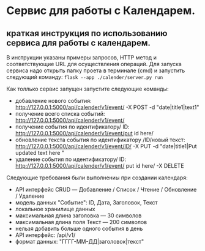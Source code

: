 # Сервис для работы с Календарем.
## краткая инструкция по использованию сервиса для работы с календарем. 
В инструкции указаны примеры запросов, HTTP метод и соответствующие URL для осуществления операций.
Для запуска сервиса надо открыть папку проета в терминале  (cmd) и запустить следующий команду: `flask --app ./calender/server.py run`

Как толлько сервис запущен запустите следующие команды:
* добавление нового события: http://127.0.0.1:5000/api/calender/v1/event/ -X POST -d "date|title1|text1"
* получение всего списка событий: http://127.0.0.1:5000/api/calender/v1/event/
* получение события по идентификатору/ ID: http://127.0.0.1:5000/api/calender/v1/event/put id here/
* обновление текста события по идентификатору /ID/новый текст: http://127.0.0.1:5000/api/calender/v1/event/ID/ -X PUT -d "date|title1|Put updated text here "
* удаление события по идентификатору/ ID: http://127.0.0.1:5000/api/calender/v1/event/ put id here/  -X DELETE


Следующие требования были выполнениы при создании календаря:
* API интерфейс CRUD — Добавление / Список / Чтение / Обновление / Удаление
* модель данных "Событие": ID, Дата, Заголовок, Текст
* локальное хранилище данных
* максимальная длина заголовка — 30 символов
* максимальная длина поля Текст — 200 символов
* нельзя добавить больше одного события в день
* API интерфейс: /api/v1/
* формат данных: "ГГГГ-ММ-ДД|заголовок|текст" 

